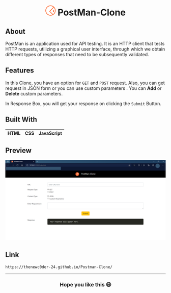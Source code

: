 <h1 align="center"><img src="https://github.com/TheNewC0der-24/Postman-Clone/blob/master/Img/favicon.png"> PostMan-Clone</h1>

## About
PostMan is an application used for API testing. It is an HTTP client that tests HTTP requests, utilizing a graphical user interface, through which we obtain different types of 
responses that need to be subsequently validated.

## Features
In this Clone, you have an option for `GET` and `POST` request. Also, you can get request in JSON form or you can use custom parameters . You can **Add** or **Delete** 
custom parameters. 

In Response Box, you will get your response on clicking the `Submit` Button.

## Built With
|HTML|CSS|JavaScript|
|---|---|---|

## Preview
![image](https://github.com/TheNewC0der-24/Postman-Clone/blob/master/Preview.png "Preview")

## Link 
```
https://thenewc0der-24.github.io/Postman-Clone/
```

***
<h3 align="center">Hope you like this 😃
